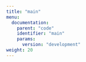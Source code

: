 ```yaml
---
title: "main"
menu:
  documentation:
    parent: "code"
    identifier: "main"
    params:
      version: "development"
weight: 20
---
```


